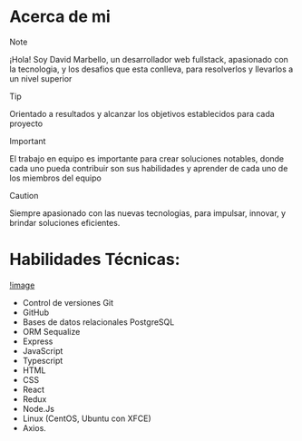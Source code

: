 # Acerca de mi
>[!NOTE]
>¡Hola! Soy David Marbello, un desarrollador web fullstack, apasionado con la tecnologia, y los desafios que esta conlleva, para resolverlos y llevarlos a un nivel superior

>[!TIP]
>Orientado a resultados y alcanzar los objetivos establecidos para cada proyecto

>[!IMPORTANT]
>El trabajo en equipo es importante para crear soluciones notables, donde cada uno pueda contribuir son sus habilidades y aprender de cada uno de los miembros del equipo

>[!CAUTION]
>Siempre apasionado con las nuevas tecnologias, para impulsar, innovar, y brindar soluciones eficientes.


# Habilidades Técnicas: 
#### 
[!image]({https://img.shields.io/badge/MongoDB-4EA94B?style=for-the-badge&logo=mongodb&logoColor=white})
* Control de versiones Git
* GitHub
* Bases de datos relacionales PostgreSQL
* ORM Sequalize
* Express
* JavaScript
* Typescript
* HTML
* CSS
* React
* Redux
* Node.Js
* Linux (CentOS, Ubuntu con XFCE)
* Axios.


